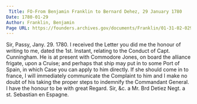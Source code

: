 ```yaml
---
 Title: FO-From Benjamin Franklin to Bernard Dehez, 29 January 1780
Date: 1780-01-29
Author: Franklin, Benjamin
Page URL: https://founders.archives.gov/documents/Franklin/01-31-02-0298
---
```


Sir,
Passy, Jany. 29. 1780.
I received the Letter you did me the honour of writing to me, dated the 1st. Instant, relating to the Conduct of Capt. Cunningham. He is at present with Commodore Jones, on board the alliance frigate, upon a Cruise; and perhaps that ship may put in to some Port of Spain, in which Case you can apply to him directly. If she should come in to france, I will immediately communicate the Complaint to him and I make no doubt of his taking the proper steps to indemnify the Commandant General. I have the honour to be with great Regard.
Sir, &c.
a Mr. Brd Detiez Negt. a st. Sebastian en Espagne.

